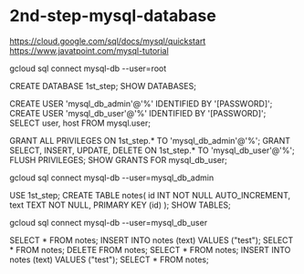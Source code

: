 # 2nd-step-mysql-database

https://cloud.google.com/sql/docs/mysql/quickstart
https://www.javatpoint.com/mysql-tutorial

gcloud sql connect mysql-db --user=root

CREATE DATABASE 1st_step;
SHOW DATABASES;

CREATE USER 'mysql_db_admin'@'%' IDENTIFIED BY '[PASSWORD]';
CREATE USER 'mysql_db_user'@'%' IDENTIFIED BY '[PASSWORD]';
SELECT user, host FROM mysql.user;

GRANT ALL PRIVILEGES ON 1st_step.* TO 'mysql_db_admin'@'%';
GRANT SELECT, INSERT, UPDATE, DELETE ON 1st_step.* TO 'mysql_db_user'@'%';
FLUSH PRIVILEGES;
SHOW GRANTS FOR mysql_db_user;  


gcloud sql connect mysql-db --user=mysql_db_admin

USE 1st_step;
CREATE TABLE notes(
   id INT NOT NULL AUTO_INCREMENT,
   text TEXT NOT NULL,
   PRIMARY KEY (id)
);
SHOW TABLES;


gcloud sql connect mysql-db --user=mysql_db_user

SELECT * FROM notes;
INSERT INTO notes (text) VALUES ("test");
SELECT * FROM notes;
DELETE FROM notes;
SELECT * FROM notes;
INSERT INTO notes (text) VALUES ("test");
SELECT * FROM notes;
